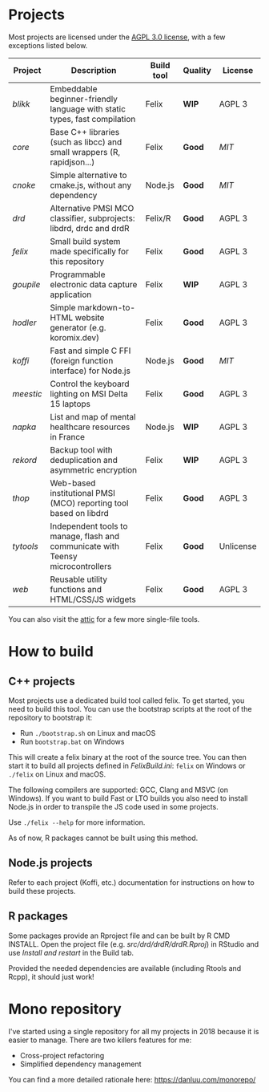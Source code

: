 # Projects

Most projects are licensed under the [AGPL 3.0 license](https://www.gnu.org/licenses/agpl-3.0.html), with a few exceptions listed below.

| Project    | Description                                                                      | Build tool | Quality  | License   |
| ---------- | -------------------------------------------------------------------------------- | ---------- | -------- | --------- |
| *blikk*    | Embeddable beginner-friendly language with static types, fast compilation        | Felix      | **WIP**  | AGPL 3    |
| *core*     | Base C++ libraries (such as libcc) and small wrappers (R, rapidjson...)          | Felix      | **Good** | *MIT*     |
| *cnoke*    | Simple alternative to cmake.js, without any dependency                           | Node.js    | **Good** | *MIT*     |
| *drd*      | Alternative PMSI MCO classifier, subprojects: libdrd, drdc and drdR              | Felix/R    | **Good** | AGPL 3    |
| *felix*    | Small build system made specifically for this repository                         | Felix      | **Good** | AGPL 3    |
| *goupile*  | Programmable electronic data capture application                                 | Felix      | **WIP**  | AGPL 3    |
| *hodler*   | Simple markdown-to-HTML website generator (e.g. koromix.dev)                     | Felix      | **Good** | AGPL 3    |
| *koffi*    | Fast and simple C FFI (foreign function interface) for Node.js                   | Node.js    | **Good** | *MIT*     |
| *meestic*  | Control the keyboard lighting on MSI Delta 15 laptops                            | Felix      | **Good** | AGPL 3    |
| *napka*    | List and map of mental healthcare resources in France                            | Node.js    | **WIP**  | AGPL 3    |
| *rekord*   | Backup tool with deduplication and asymmetric encryption                         | Felix      | **WIP**  | AGPL 3    |
| *thop*     | Web-based institutional PMSI (MCO) reporting tool based on libdrd                | Felix      | **Good** | AGPL 3    |
| *tytools*  | Independent tools to manage, flash and communicate with Teensy microcontrollers  | Felix      | **Good** | Unlicense |
| *web*      | Reusable utility functions and HTML/CSS/JS widgets                               | Felix      | **Good** | AGPL 3    |

You can also visit the [attic](src/attic/) for a few more single-file tools.

# How to build

## C++ projects

Most projects use a dedicated build tool called felix. To get started, you need to build
this tool. You can use the bootstrap scripts at the root of the repository to bootstrap it:

* Run `./bootstrap.sh` on Linux and macOS
* Run `bootstrap.bat` on Windows

This will create a felix binary at the root of the source tree. You can then start it to
build all projects defined in *FelixBuild.ini*: `felix` on Windows or `./felix` on Linux and macOS.

The following compilers are supported: GCC, Clang and MSVC (on Windows). If you
want to build Fast or LTO builds you also need to install Node.js in order to
transpile the JS code used in some projects.

Use `./felix --help` for more information.

As of now, R packages cannot be built using this method.

## Node.js projects

Refer to each project (Koffi, etc.) documentation for instructions on how to build these projects.

## R packages

Some packages provide an Rproject file and can be built by R CMD INSTALL. Open the
project file (e.g. *src/drd/drdR/drdR.Rproj*) in RStudio and use *Install and restart* in the
Build tab.

Provided the needed dependencies are available (including Rtools and Rcpp), it should just work!

# Mono repository

I've started using a single repository for all my projects in 2018 because it is easier to manage.
There are two killers features for me:

* Cross-project refactoring
* Simplified dependency management

You can find a more detailed rationale here: https://danluu.com/monorepo/
